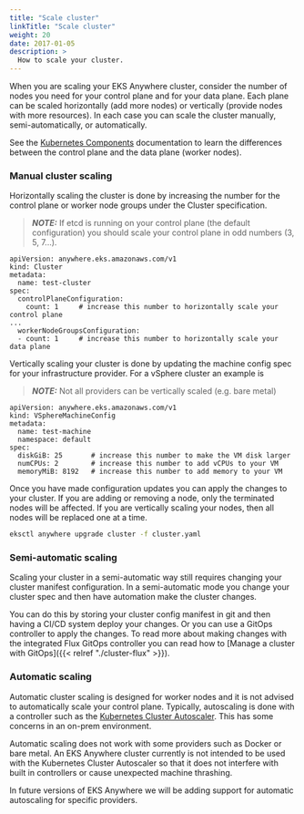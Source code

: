 ```yaml
---
title: "Scale cluster"
linkTitle: "Scale cluster"
weight: 20
date: 2017-01-05
description: >
  How to scale your cluster.
---
```


When you are scaling your EKS Anywhere cluster, consider the number of nodes you need for your control plane and for your data plane.
Each plane can be scaled horizontally (add more nodes) or vertically (provide nodes with more resources).
In each case you can scale the cluster manually, semi-automatically, or automatically.

See the [Kubernetes Components](https://kubernetes.io/docs/concepts/overview/components/) documentation to learn the differences between the control plane and the data plane (worker nodes).

### Manual cluster scaling

Horizontally scaling the cluster is done by increasing the number for the control plane or worker node groups under the Cluster specification.

>**_NOTE:_** If etcd is running on your control plane (the default configuration) you should scale your control plane in odd numbers (3, 5, 7...).

```
apiVersion: anywhere.eks.amazonaws.com/v1
kind: Cluster
metadata:
  name: test-cluster
spec:
  controlPlaneConfiguration:
    count: 1     # increase this number to horizontally scale your control plane
...    
  workerNodeGroupsConfiguration:
  - count: 1     # increase this number to horizontally scale your data plane
```

Vertically scaling your cluster is done by updating the machine config spec for your infrastructure provider.
For a vSphere cluster an example is

>**_NOTE:_** Not all providers can be vertically scaled (e.g. bare metal)

```
apiVersion: anywhere.eks.amazonaws.com/v1
kind: VSphereMachineConfig
metadata:
  name: test-machine
  namespace: default
spec:
  diskGiB: 25       # increase this number to make the VM disk larger
  numCPUs: 2        # increase this number to add vCPUs to your VM
  memoryMiB: 8192   # increase this number to add memory to your VM
```

Once you have made configuration updates you can apply the changes to your cluster.
If you are adding or removing a node, only the terminated nodes will be affected.
If you are vertically scaling your nodes, then all nodes will be replaced one at a time.

```bash
eksctl anywhere upgrade cluster -f cluster.yaml
```

### Semi-automatic scaling

Scaling your cluster in a semi-automatic way still requires changing your cluster manifest configuration.
In a semi-automatic mode you change your cluster spec and then have automation make the cluster changes.

You can do this by storing your cluster config manifest in git and then having a CI/CD system deploy your changes.
Or you can use a GitOps controller to apply the changes.
To read more about making changes with the integrated Flux GitOps controller you can read how to [Manage a cluster with GitOps]({{< relref "./cluster-flux" >}}).

### Automatic scaling

Automatic cluster scaling is designed for worker nodes and it is not advised to automatically scale your control plane.
Typically, autoscaling is done with a controller such as the [Kubernetes Cluster Autoscaler](https://github.com/kubernetes/autoscaler/).
This has some concerns in an on-prem environment.

Automatic scaling does not work with some providers such as Docker or bare metal.
An EKS Anywhere cluster currently is not intended to be used with the Kubernetes Cluster Autoscaler so that it does not interfere with built in controllers or cause unexpected machine thrashing.

In future versions of EKS Anywhere we will be adding support for automatic autoscaling for specific providers.
